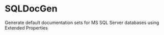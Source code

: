 # SQLDocGen
Generate default documentation sets for MS SQL Server databases using Extended Properties

